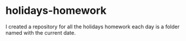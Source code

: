 # holidays-homework

I created a repository for all the holidays homework
each day is a folder named with the current date.